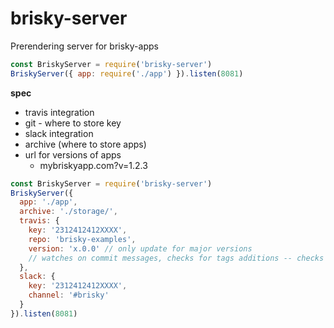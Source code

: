 # brisky-server
Prerendering server for brisky-apps

```javascript
const BriskyServer = require('brisky-server')
BriskyServer({ app: require('./app') }).listen(8081)
```


**spec**
- travis integration
- git - where to store key
- slack integration
- archive (where to store apps)
- url for versions of apps 
  - mybriskyapp.com?v=1.2.3

```javascript
const BriskyServer = require('brisky-server')
BriskyServer({
  app: './app',
  archive: './storage/',
  travis: {
    key: '2312412412XXXX',
    repo: 'brisky-examples',
    version: 'x.0.0' // only update for major versions 
    // watches on commit messages, checks for tags additions -- checks if a commit message has a tag
  },
  slack: {
    key: '2312412412XXXX',
    channel: '#brisky'
  }
}).listen(8081)
```
